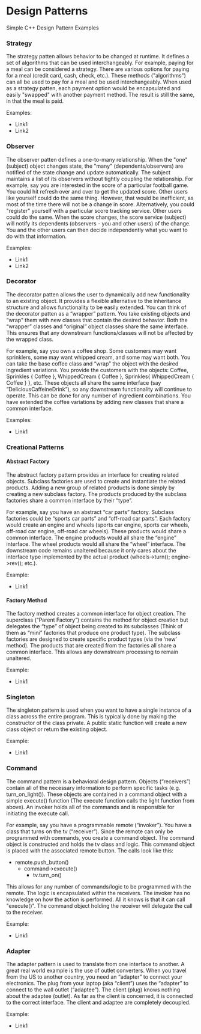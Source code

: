 # Design Patterns
Simple C++ Design Pattern Examples

### Strategy
The strategy patten allows behavior to be changed at runtime.  It defines a set of algorithms that can be used interchangeably.  For example, paying for a meal can be considered a strategy.  There are various options for paying for a meal (credit card, cash, check, etc.).  These methods ("algorithms") can all be used to pay for a meal and be used interchangeably.  When used as a strategy patten, each payment option would be encapsulated and easily "swapped" with another payment method.  The result is still the same, in that the meal is paid.

Examples:
  - Link1
  - Link2

### Observer
The observer patten defines a one-to-many relationship.  When the "one" (subject) object changes state, the "many" (dependents/observers) are notified of the state change and update automatically.  The subject maintains a list of its observers without tightly coupling the relationship.  For example, say you are interested in the score of a particular football game.  You could hit refresh over and over to get the updated score.  Other users like yourself could do the same thing.  However, that would be inefficient, as most of the time there will not be a change in score.  Alternatively, you could "register" yourself with a particular score tracking service.  Other users could do the same.  When the score changes, the score service (subject) will notify its dependents (observers - you and other users) of the change.  You and the other users can then decide independently what you want to do with that information.

Examples:
  - Link1
  - Link2

### Decorator
The decorator patten allows the user to dynamically add new functionality to an existing object.  It provides a flexible alternative to the inheritance structure and allows functionality to be easily extended.  You can think of the decorator patten as a “wrapper” pattern.  You take existing objects and “wrap” them with new classes that contain the desired behavior.  Both the “wrapper” classes and “original” object classes share the same interface.  This ensures that any downstream functions/classes will not be affected by the wrapped class.

For example, say you own a coffee shop.  Some customers may want sprinklers, some may want whipped cream, and some may want both.  You can take the base coffee class and “wrap” the object with the desired ingredient variations.  You provide the customers with the objects: Coffee, Sprinkles { Coffee }, WhippedCream { Coffee }, Sprinkles{ WhippedCream { Coffee } }, etc.  These objects all share the same interface (say “DeliciousCaffeineDrink”), so any downstream functionality will continue to operate.  This can be done for any number of ingredient combinations.  You have extended the coffee variations by adding new classes that share a common interface.

Examples:
  - Link1
  
### Creational Patterns
  
#### Abstract Factory
The abstract factory pattern provides an interface for creating related objects.  Subclass factories are used to create and instantiate the related products.   Adding a new group of related products is done simply by creating a new subclass factory.  The products produced by the subclass factories share a common interface by their “type”.  

For example, say you have an abstract “car parts” factory.  Subclass factories could be “sports car parts” and “off-road car parts”.  Each factory would create an engine and wheels (sports car engine, sports car wheels, off-road car engine, off-road car wheels).  These products would share a common interface.  The engine products would all share the “engine” interface.  The wheel products would all share the “wheel” interface.  The downstream code remains unaltered because it only cares about the interface type implemented by the actual product (wheels->turn(); engine->rev(); etc.).

Example:
  - Link1

#### Factory Method
The factory method creates a common interface for object creation.  The superclass (“Parent Factory”) contains the method for object creation but delegates the “type” of object being created to its subclasses (Think of them as “mini” factories that produce one product type).  The subclass factories are designed to create specific product types (via the ‘new’ method).  The products that are created from the factories all share a common interface.  This allows any downstream processing to remain unaltered.  

Example:
  - Link1

### Singleton
The singleton pattern is used when you want to have a single instance of a class across the entire program.  This is typically done by making the constructor of the class private.  A public static function will create a new class object or return the existing object.

Example:
  - Link1
  
### Command
The command pattern is a behavioral design pattern.  Objects (“receivers”) contain all of the necessary information to perform specific tasks (e.g. turn_on_light()).  These objects are contained in a command object with a simple execute() function (The execute function calls the light function from above).  An invoker holds all of the commands and is responsible for initiating the execute call.

For example, say you have a programmable remote (“invoker”).  You have a class that turns on the tv (“receiver”).  Since the remote can only be programmed with commands, you create a command object.  The command object is constructed and holds the tv class and logic.  This command object is placed with the associated remote button.  The calls look like this:  
  - remote.push_button()
    - command->execute()
	  - tv.turn_on()

This allows for any number of commands/logic to be programmed with the remote.  The logic is encapsulated within the receivers.  The invoker has no knowledge on how the action is performed.  All it knows is that it can call "execute()".  The command object holding the receiver will delegate the call to the receiver.

Example:
  - Link1

### Adapter
The adapter pattern is used to translate from one interface to another.  A great real world example is the use of outlet converters.  When you travel from the US to another country, you need an “adapter” to connect your electronics.  The plug from your laptop (aka “client”) uses the “adapter” to connect to the wall outlet (“adaptee”).  The client (plug) knows nothing about the adaptee (outlet).  As far as the client is concerned, it is connected to the correct interface.  The client and adaptee are completely decoupled. 

Example:
  - Link1
